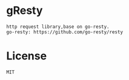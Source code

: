 # gResty
    
    http request library,base on go-resty.
    go-resty: https://github.com/go-resty/resty

# License

    MIT